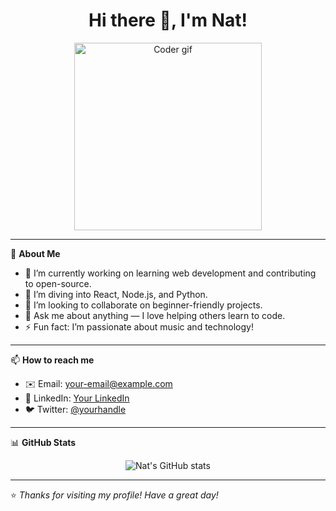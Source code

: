 <h1 align="center">Hi there 👋, I'm Nat!</h1>

<p align="center">
  <img src="https://media.giphy.com/media/du3J3cXyzhj75IOgvA/giphy.gif" width="300" alt="Coder gif">
</p>

---

🎯 **About Me**
- 🔭 I’m currently working on learning web development and contributing to open-source.
- 🌱 I’m diving into React, Node.js, and Python.
- 👯 I’m looking to collaborate on beginner-friendly projects.
- 💬 Ask me about anything — I love helping others learn to code.
- ⚡ Fun fact: I’m passionate about music and technology!

---

📫 **How to reach me**
- ✉️ Email: [your-email@example.com](mailto:your-email@example.com)
- 💼 LinkedIn: [Your LinkedIn](https://linkedin.com/in/yourprofile)
- 🐦 Twitter: [@yourhandle](https://twitter.com/yourhandle)

---

📊 **GitHub Stats**
<p align="center">
  <img src="https://github-readme-stats.vercel.app/api?username=nat-168&show_icons=true&theme=default" alt="Nat's GitHub stats" />
</p>

---

⭐️ *Thanks for visiting my profile! Have a great day!*
